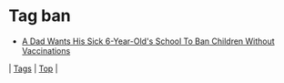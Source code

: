 <!--
title: Tag ban
date: 2020-06-28T15:26:58.450Z
tags:
-->
# Tag ban

 * [A Dad Wants His Sick 6-Year-Old's School To Ban Children Without Vaccinations](109818374859.md)

| [Tags](tags.md) | [Top](index.md) |
